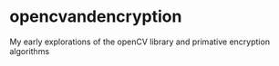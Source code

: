 # opencvandencryption
My early explorations of the openCV library and primative encryption algorithms


